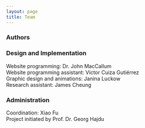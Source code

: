 ```yaml
---
layout: page
title: Team
---
```


### Authors

### Design and Implementation
Website programming: Dr. John MacCallum  
Website programming assistant: Víctor Cuiza Gutiérrez  
Graphic design and animations: Janina Luckow  
Research assistant: James Cheung

### Administration
Coordination: Xiao Fu  
Project initiated by Prof. Dr. Georg Hajdu
